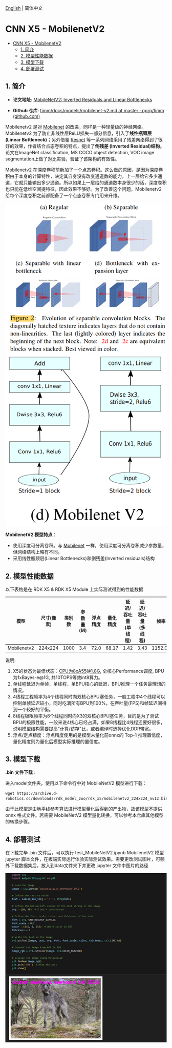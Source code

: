 [English](./README.md) | 简体中文

# CNN X5 - MobilenetV2

- [CNN X5 - MobilenetV2](#cnn-x5---mobilenetv2)
  - [1. 简介](#1-简介)
  - [2. 模型性能数据](#2-模型性能数据)
  - [3. 模型下载](#3-模型下载)
  - [4. 部署测试](#4-部署测试)

## 1. 简介

- **论文地址**: [MobileNetV2: Inverted Residuals and Linear Bottlenecks](https://arxiv.org/abs/1801.04381)

- **Github 仓库**: [timm/docs/models/mobilenet-v2.md at master · pprp/timm (github.com)](https://github.com/pprp/timm/blob/master/docs/models/mobilenet-v2.md)


Mobilenetv2 是对 [Mobilenet](../MobileNet/README_cn.md) 的改进，同样是一种轻量级的神经网络。Mobilenetv2 为了防止非线性层ReLU损失一部分信息，引入了**线性瓶颈层(Linear Bottleneck)**；另外借鉴 [Resnet](../ResNet/README_cn.md) 等一系列网络采用了残差网络得到了很好的效果，作者结合点态卷积的特点，提出了**倒残差 (Inverted Residual)结构**。论文在ImageNet classification, MS COCO object detection, VOC image segmentation上做了对比实验，验证了该架构的有效性。

Mobilenetv2 在深度卷积前新加了一个点态卷积。这么做的原因，是因为深度卷积由于本身的计算特性，决定其自身没有改变通道数的能力，上一层给它多少通道，它就只能输出多少通道。所以如果上一层给的通道数本身很少的话，深度卷积也只能在低维空间提特征，因此效果不够好。为了改善这个问题，Mobilenetv2 给每个深度卷积之前都配备了一个点态卷积专门用来升维。

![](./data/seperated_conv.png)
![](./data/mobilenetv2_architecture.png)


**MobilenetV2 模型特点**：

- 使用深度可分离卷积。与 [Mobilenet](../Mobilenet/README_cn.md) 一样，使用深度可分离卷积减少参数量，但网络结构上略有不同。
- 采用线性瓶颈层(Linear Bottlenecks)和倒残差(Inverted residuals)结构


## 2. 模型性能数据

以下表格是在 RDK X5 & RDK X5 Module 上实际测试得到的性能数据


| 模型          | 尺寸(像素)  | 类别数  | 参数量(M) | 浮点精度  | 量化精度  | 延迟/吞吐量(单线程) | 延迟/吞吐量(多线程) | 帧率     |
| ----------- | ------- | ---- | ------ | ----- | ----- | ----------- | ----------- | ------ |
| Mobilenetv2 | 224x224 | 1000 | 3.4    | 72.0 | 68.17 | 1.42        | 3.43        | 1152.07 |


说明: 
1. X5的状态为最佳状态：CPU为8xA55@1.8G, 全核心Performance调度, BPU为1xBayes-e@1G, 共10TOPS等效int8算力。
2. 单线程延迟为单帧，单线程，单BPU核心的延迟，BPU推理一个任务最理想的情况。
3. 4线程工程帧率为4个线程同时向双核心BPU塞任务，一般工程中4个线程可以控制单帧延迟较小，同时吃满所有BPU到100%，在吞吐量(FPS)和帧延迟间得到一个较好的平衡。
4. 8线程极限帧率为8个线程同时向X3的双核心BPU塞任务，目的是为了测试BPU的极限性能，一般来说4核心已经占满，如果8线程比4线程还要好很多，说明模型结构需要提高"计算/访存"比，或者编译时选择优化DDR带宽。
5. 浮点/定点精度：浮点精度使用的是模型未量化前onnx的 Top-1 推理置信度，量化精度则为量化后模型实际推理的置信度。

## 3. 模型下载

**.bin 文件下载**：

进入model文件夹，使用以下命令行中对 MobileNetV2 模型进行下载：

```shell
wget https://archive.d-robotics.cc/downloads/rdk_model_zoo/rdk_x5/mobilenetv2_224x224_nv12.bin
```

由于此模型是由地平线参考算法进行模型量化后得到的产出物，故该模型不提供 onnx 格式文件。若需要 MobileNetV2 模型量化转换，可以参考本仓库其他模型的转换步骤。

## 4. 部署测试

在下载完毕 .bin 文件后，可以执行 test_MobileNetV2.ipynb MobilenetV2 模型 jupyter 脚本文件，在板端实际运行体验实际测试效果。需要更改测试图片，可额外下载数据集后，放入到data文件夹下并更改 jupyter 文件中图片的路径

![](./data/inference.png)

